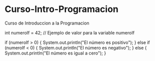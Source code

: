 # Curso-Intro-Programacion
Curso de Introduccion a la Programacion 

int numeroIf = 42; // Ejemplo de valor para la variable numeroIf

if (numeroIf > 0) {
    System.out.println("El número es positivo");
} else if (numeroIf < 0) {
    System.out.println("El número es negativo");
} else {
    System.out.println("El número es igual a cero");
}
